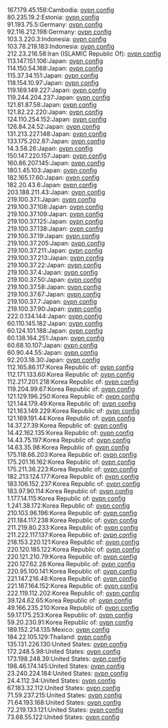 167.179.45.158:Cambodia: [ovpn config](vpn/167_179_45_158.ovpn)  
80.235.19.2:Estonia: [ovpn config](vpn/80_235_19_2.ovpn)  
91.193.75.5:Germany: [ovpn config](vpn/91_193_75_5.ovpn)  
92.116.212.198:Germany: [ovpn config](vpn/92_116_212_198.ovpn)  
103.3.220.3:Indonesia: [ovpn config](vpn/103_3_220_3.ovpn)  
103.78.219.183:Indonesia: [ovpn config](vpn/103_78_219_183.ovpn)  
212.23.216.58:Iran (ISLAMIC Republic Of): [ovpn config](vpn/212_23_216_58.ovpn)  
113.147.151.106:Japan: [ovpn config](vpn/113_147_151_106.ovpn)  
114.150.54.168:Japan: [ovpn config](vpn/114_150_54_168.ovpn)  
115.37.34.151:Japan: [ovpn config](vpn/115_37_34_151.ovpn)  
118.154.10.97:Japan: [ovpn config](vpn/118_154_10_97.ovpn)  
119.169.149.227:Japan: [ovpn config](vpn/119_169_149_227.ovpn)  
119.244.204.237:Japan: [ovpn config](vpn/119_244_204_237.ovpn)  
121.81.87.58:Japan: [ovpn config](vpn/121_81_87_58.ovpn)  
121.82.22.220:Japan: [ovpn config](vpn/121_82_22_220.ovpn)  
124.110.254.152:Japan: [ovpn config](vpn/124_110_254_152.ovpn)  
126.84.24.52:Japan: [ovpn config](vpn/126_84_24_52.ovpn)  
131.213.227.148:Japan: [ovpn config](vpn/131_213_227_148.ovpn)  
133.175.202.87:Japan: [ovpn config](vpn/133_175_202_87.ovpn)  
14.3.58.26:Japan: [ovpn config](vpn/14_3_58_26.ovpn)  
150.147.220.157:Japan: [ovpn config](vpn/150_147_220_157.ovpn)  
160.86.207.145:Japan: [ovpn config](vpn/160_86_207_145.ovpn)  
180.1.45.103:Japan: [ovpn config](vpn/180_1_45_103.ovpn)  
182.165.17.60:Japan: [ovpn config](vpn/182_165_17_60.ovpn)  
182.20.43.6:Japan: [ovpn config](vpn/182_20_43_6.ovpn)  
203.188.211.43:Japan: [ovpn config](vpn/203_188_211_43.ovpn)  
219.100.37.1:Japan: [ovpn config](vpn/219_100_37_1.ovpn)  
219.100.37.108:Japan: [ovpn config](vpn/219_100_37_108.ovpn)  
219.100.37.109:Japan: [ovpn config](vpn/219_100_37_109.ovpn)  
219.100.37.125:Japan: [ovpn config](vpn/219_100_37_125.ovpn)  
219.100.37.138:Japan: [ovpn config](vpn/219_100_37_138.ovpn)  
219.100.37.19:Japan: [ovpn config](vpn/219_100_37_19.ovpn)  
219.100.37.205:Japan: [ovpn config](vpn/219_100_37_205.ovpn)  
219.100.37.211:Japan: [ovpn config](vpn/219_100_37_211.ovpn)  
219.100.37.213:Japan: [ovpn config](vpn/219_100_37_213.ovpn)  
219.100.37.22:Japan: [ovpn config](vpn/219_100_37_22.ovpn)  
219.100.37.4:Japan: [ovpn config](vpn/219_100_37_4.ovpn)  
219.100.37.50:Japan: [ovpn config](vpn/219_100_37_50.ovpn)  
219.100.37.58:Japan: [ovpn config](vpn/219_100_37_58.ovpn)  
219.100.37.67:Japan: [ovpn config](vpn/219_100_37_67.ovpn)  
219.100.37.7:Japan: [ovpn config](vpn/219_100_37_7.ovpn)  
219.100.37.90:Japan: [ovpn config](vpn/219_100_37_90.ovpn)  
222.0.134.144:Japan: [ovpn config](vpn/222_0_134_144.ovpn)  
60.110.145.182:Japan: [ovpn config](vpn/60_110_145_182.ovpn)  
60.124.101.188:Japan: [ovpn config](vpn/60_124_101_188.ovpn)  
60.138.164.251:Japan: [ovpn config](vpn/60_138_164_251.ovpn)  
60.68.10.107:Japan: [ovpn config](vpn/60_68_10_107.ovpn)  
60.90.44.55:Japan: [ovpn config](vpn/60_90_44_55.ovpn)  
92.203.18.30:Japan: [ovpn config](vpn/92_203_18_30.ovpn)  
112.165.86.117:Korea Republic of: [ovpn config](vpn/112_165_86_117.ovpn)  
112.171.133.60:Korea Republic of: [ovpn config](vpn/112_171_133_60.ovpn)  
112.217.201.218:Korea Republic of: [ovpn config](vpn/112_217_201_218.ovpn)  
119.204.99.67:Korea Republic of: [ovpn config](vpn/119_204_99_67.ovpn)  
121.129.196.250:Korea Republic of: [ovpn config](vpn/121_129_196_250.ovpn)  
121.144.179.49:Korea Republic of: [ovpn config](vpn/121_144_179_49.ovpn)  
121.163.149.229:Korea Republic of: [ovpn config](vpn/121_163_149_229.ovpn)  
121.169.191.44:Korea Republic of: [ovpn config](vpn/121_169_191_44.ovpn)  
14.37.27.39:Korea Republic of: [ovpn config](vpn/14_37_27_39.ovpn)  
14.42.162.135:Korea Republic of: [ovpn config](vpn/14_42_162_135.ovpn)  
14.43.75.197:Korea Republic of: [ovpn config](vpn/14_43_75_197.ovpn)  
14.63.35.98:Korea Republic of: [ovpn config](vpn/14_63_35_98.ovpn)  
175.118.66.203:Korea Republic of: [ovpn config](vpn/175_118_66_203.ovpn)  
175.201.16.162:Korea Republic of: [ovpn config](vpn/175_201_16_162.ovpn)  
175.211.36.223:Korea Republic of: [ovpn config](vpn/175_211_36_223.ovpn)  
182.213.124.177:Korea Republic of: [ovpn config](vpn/182_213_124_177.ovpn)  
183.106.152.237:Korea Republic of: [ovpn config](vpn/183_106_152_237.ovpn)  
183.97.90.114:Korea Republic of: [ovpn config](vpn/183_97_90_114.ovpn)  
1.177.14.115:Korea Republic of: [ovpn config](vpn/1_177_14_115.ovpn)  
1.241.38.172:Korea Republic of: [ovpn config](vpn/1_241_38_172.ovpn)  
210.103.96.196:Korea Republic of: [ovpn config](vpn/210_103_96_196.ovpn)  
211.184.117.238:Korea Republic of: [ovpn config](vpn/211_184_117_238.ovpn)  
211.219.80.233:Korea Republic of: [ovpn config](vpn/211_219_80_233.ovpn)  
211.222.117.137:Korea Republic of: [ovpn config](vpn/211_222_117_137.ovpn)  
218.153.220.121:Korea Republic of: [ovpn config](vpn/218_153_220_121.ovpn)  
220.120.185.122:Korea Republic of: [ovpn config](vpn/220_120_185_122.ovpn)  
220.121.210.79:Korea Republic of: [ovpn config](vpn/220_121_210_79.ovpn)  
220.127.62.28:Korea Republic of: [ovpn config](vpn/220_127_62_28.ovpn)  
220.95.100.141:Korea Republic of: [ovpn config](vpn/220_95_100_141.ovpn)  
221.147.216.48:Korea Republic of: [ovpn config](vpn/221_147_216_48.ovpn)  
221.167.164.152:Korea Republic of: [ovpn config](vpn/221_167_164_152.ovpn)  
222.119.112.202:Korea Republic of: [ovpn config](vpn/222_119_112_202.ovpn)  
39.124.62.65:Korea Republic of: [ovpn config](vpn/39_124_62_65.ovpn)  
49.166.235.210:Korea Republic of: [ovpn config](vpn/49_166_235_210.ovpn)  
59.17.175.253:Korea Republic of: [ovpn config](vpn/59_17_175_253.ovpn)  
59.20.230.91:Korea Republic of: [ovpn config](vpn/59_20_230_91.ovpn)  
189.152.214.135:Mexico: [ovpn config](vpn/189_152_214_135.ovpn)  
184.22.105.129:Thailand: [ovpn config](vpn/184_22_105_129.ovpn)  
135.131.226.130:United States: [ovpn config](vpn/135_131_226_130.ovpn)  
172.248.5.98:United States: [ovpn config](vpn/172_248_5_98.ovpn)  
173.198.248.39:United States: [ovpn config](vpn/173_198_248_39.ovpn)  
198.46.174.145:United States: [ovpn config](vpn/198_46_174_145.ovpn)  
23.240.224.184:United States: [ovpn config](vpn/23_240_224_184.ovpn)  
24.4.112.34:United States: [ovpn config](vpn/24_4_112_34.ovpn)  
67.183.32.112:United States: [ovpn config](vpn/67_183_32_112.ovpn)  
71.59.237.215:United States: [ovpn config](vpn/71_59_237_215.ovpn)  
71.64.193.168:United States: [ovpn config](vpn/71_64_193_168.ovpn)  
72.219.133.121:United States: [ovpn config](vpn/72_219_133_121.ovpn)  
73.68.55.122:United States: [ovpn config](vpn/73_68_55_122.ovpn)  
